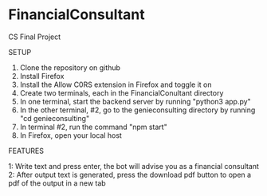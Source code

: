 # FinancialConsultant
CS Final Project

SETUP

1. Clone the repository on github
2. Install Firefox
3. Install the Allow C0RS extension in Firefox and toggle it on
4. Create two terminals, each in the FinancialConultant directory
5. In one terminal, start the backend server by running "python3 app.py"
6. In the other terminal, #2, go to the genieconsulting directory by running "cd genieconsulting"
7. In terminal #2, run the command "npm start"
8. In Firefox, open your local host


FEATURES

1: Write text and press enter, the bot will advise you as a financial consultant
2: After output text is generated, press the download pdf button to open a pdf of the output in a new tab
